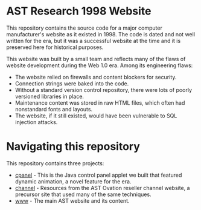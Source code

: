 # AST Research 1998 Website
This repository contains the source code for a major computer manufacturer's website as it existed in 1998.  The code is dated and not well written for the era, but it was a successful website at the time and it is preserved here for historical purposes.

This website was built by a small team and reflects many of the flaws of website development during the Web 1.0 era.  Among its engineering flaws:
* The website relied on firewalls and content blockers for security.
* Connection strings were baked into the code.
* Without a standard version control repository, there were lots of poorly versioned libraries in place.
* Maintenance content was stored in raw HTML files, which often had nonstandard fonts and layouts.
* The website, if it still existed, would have been vulnerable to SQL injection attacks.

# Navigating this repository

This repository contains three projects:
* [cpanel](https://github.com/tspence/ast-research-website-historical/tree/main/cpanel) - This is the Java control panel applet we built that featured dynamic animation, a novel feature for the era.
* [channel](https://github.com/tspence/ast-research-website-historical/tree/main/channel) - Resources from the AST Ovation reseller channel website, a precursor site that used many of the same techniques.
* [www](https://github.com/tspence/ast-research-website-historical/tree/main/WWW) - The main AST website and its content.
